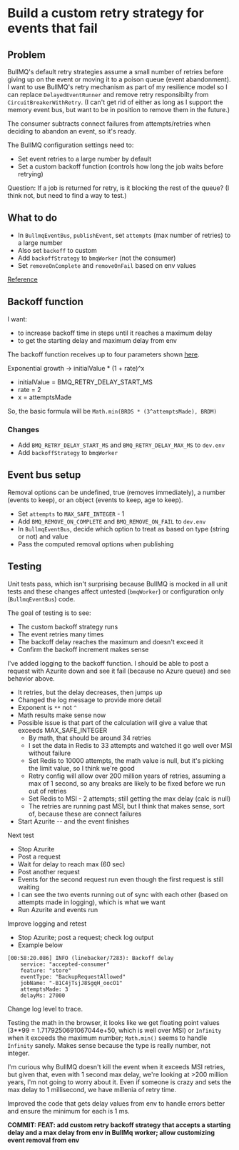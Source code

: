 # Build a custom retry strategy for events that fail

## Problem

BullMQ's default retry strategies assume a small number of retries before giving up on the event or moving it to a poison queue (event abandonment). I want to use BullMQ's retry mechanism as part of my resilience model so I can replace `DelayedEventRunner` and remove retry responsibilty from `CircuitBreakerWithRetry`. (I can't get rid of either as long as I support the memory event bus, but want to be in position to remove them in the future.)

The consumer subtracts connect failures from attempts/retries when deciding to abandon an event, so it's ready.

The BullMQ configuration settings need to:

-  Set event retries to a large number by default
-  Set a custom backoff function (controls how long the job waits before retrying)

Question: If a job is returned for retry, is it blocking the rest of the queue? (I think not, but need to find a way to test.)

## What to do

-  In `BullmqEventBus`, `publishEvent`, set `attempts` (max number of retries) to a large number
-  Also set `backoff` to custom
-  Add `backoffStrategy` to `bmqWorker` (not the consumer)
-  Set `removeOnComplete` and `removeOnFail` based on env values

[Reference](https://docs.bullmq.io/guide/retrying-failing-jobs)

## Backoff function

I want:

-  to increase backoff time in steps until it reaches a maximum delay
-  to get the starting delay and maximum delay from env

The backoff function receives up to four parameters shown [here](https://api.docs.bullmq.io/types/BackoffStrategy.html).

Exponential growth -> initialValue \* (1 + rate)^x

-  initialValue = BMQ_RETRY_DELAY_START_MS
-  rate = 2
-  x = attemptsMade

So, the basic formula will be `Math.min(BRDS * (3^attemptsMade), BRDM)`

### Changes

-  Add `BMQ_RETRY_DELAY_START_MS` and `BMQ_RETRY_DELAY_MAX_MS` to `dev.env`
-  Add `backoffStrategy` to `bmqWorker`

## Event bus setup

Removal options can be undefined, true (removes immediately), a number (events to keep), or an object (events to keep, age to keep).

-  Set `attempts` to `MAX_SAFE_INTEGER` - 1
-  Add `BMQ_REMOVE_ON_COMPLETE` and `BMQ_REMOVE_ON_FAIL` to `dev.env`
-  In `BullmqEventBus`, decide which option to treat as based on type (string or not) and value
-  Pass the computed removal options when publishing

## Testing

Unit tests pass, which isn't surprising because BullMQ is mocked in all unit tests and these changes affect untested (`bmqWorker`) or configuration only (`BullmqEventBus`) code.

The goal of testing is to see:

-  The custom backoff strategy runs
-  The event retries many times
-  The backoff delay reaches the maximum and doesn't exceed it
-  Confirm the backoff increment makes sense

I've added logging to the backoff function. I should be able to post a request with Azurite down and see it fail (because no Azure queue) and see behavior above.

-  It retries, but the delay decreases, then jumps up
-  Changed the log message to provide more detail
-  Exponent is `**` not `^`
-  Math results make sense now
-  Possible issue is that part of the calculation will give a value that exceeds MAX_SAFE_INTEGER
   -  By math, that should be around 34 retries
   -  I set the data in Redis to 33 attempts and watched it go well over MSI without failure
   -  Set Redis to 10000 attempts, the math value is null, but it's picking the limit value, so I think we're good
   -  Retry config will allow over 200 million years of retries, assuming a max of 1 second, so any breaks are likely to be fixed before we run out of retries
   -  Set Redis to MSI - 2 attempts; still getting the max delay (calc is null)
   -  The retries are running past MSI, but I think that makes sense, sort of, because these are connect failures
-  Start Azurite -- and the event finishes

Next test

-  Stop Azurite
-  Post a request
-  Wait for delay to reach max (60 sec)
-  Post another request
-  Events for the second request run even though the first request is still waiting
-  I can see the two events running out of sync with each other (based on attempts made in logging), which is what we want
-  Run Azurite and events run

Improve logging and retest

-  Stop Azurite; post a request; check log output
-  Example below

```
[00:58:20.086] INFO (linebacker/7283): Backoff delay
    service: "accepted-consumer"
    feature: "store"
    eventType: "BackupRequestAllowed"
    jobName: "-B1C4jTsjJ8SgqH_oocO1"
    attemptsMade: 3
    delayMs: 27000

```

Change log level to trace.

Testing the math in the browser, it looks like we get floating point values (3\*\*99 = 1.7179250691067044e+50, which is well over MSI) or `Infinity` when it exceeds the maximum number; `Math.min()` seems to handle `Infinity` sanely. Makes sense because the type is really number, not integer.

I'm curious why BullMQ doesn't kill the event when it exceeds MSI retries, but given that, even with 1 second max delay, we're looking at >200 million years, I'm not going to worry about it. Even if someone is crazy and sets the max delay to 1 millisecond, we have millenia of retry time.

Improved the code that gets delay values from env to handle errors better and ensure the minimum for each is 1 ms.

**COMMIT: FEAT: add custom retry backoff strategy that accepts a starting delay and a max delay from env in BullMq worker; allow customizing event removal from env**
